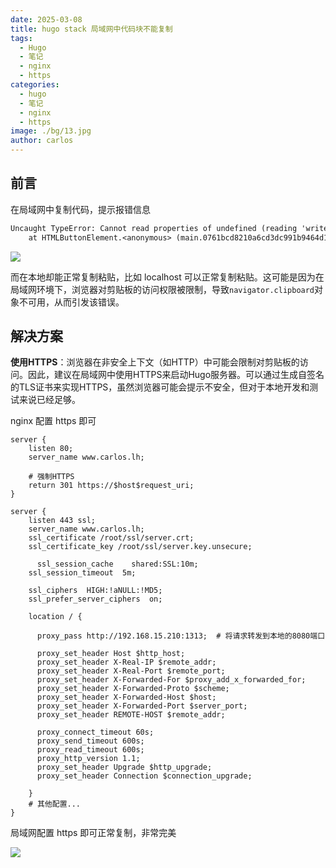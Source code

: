 ```yaml
---
date: 2025-03-08
title: hugo stack 局域网中代码块不能复制
tags:
  - Hugo
  - 笔记
  - nginx
  - https
categories:
  - hugo
  - 笔记
  - nginx
  - https
image: ./bg/13.jpg
author: carlos
---
```


## 前言

在局域网中复制代码，提示报错信息

```txt
Uncaught TypeError: Cannot read properties of undefined (reading 'writeText')
    at HTMLButtonElement.<anonymous> (main.0761bcd8210a6cd3dc991b9464d19e763381e47bd94d7f30c1a0df2d68d6eb33.js:486:31)
```

![](../00-assets/Pasted%20image%2020250308225610.png)

而在本地却能正常复制粘贴，比如 localhost 可以正常复制粘贴。这可能是因为在局域网环境下，浏览器对剪贴板的访问权限被限制，导致`navigator.clipboard`对象不可用，从而引发该错误。

## 解决方案

**使用HTTPS**：浏览器在非安全上下文（如HTTP）中可能会限制对剪贴板的访问。因此，建议在局域网中使用HTTPS来启动Hugo服务器。可以通过生成自签名的TLS证书来实现HTTPS，虽然浏览器可能会提示不安全，但对于本地开发和测试来说已经足够。

nginx 配置 https 即可

```nginx
server {
    listen 80;
    server_name www.carlos.lh;

    # 强制HTTPS
    return 301 https://$host$request_uri;
}

server {
    listen 443 ssl;
    server_name www.carlos.lh;
    ssl_certificate /root/ssl/server.crt;
    ssl_certificate_key /root/ssl/server.key.unsecure;

	  ssl_session_cache    shared:SSL:10m;
    ssl_session_timeout  5m;
  
    ssl_ciphers  HIGH:!aNULL:!MD5;
    ssl_prefer_server_ciphers  on;
    
    location / {
    
      proxy_pass http://192.168.15.210:1313;  # 将请求转发到本地的8080端口

      proxy_set_header Host $http_host;
      proxy_set_header X-Real-IP $remote_addr;
      proxy_set_header X-Real-Port $remote_port;
      proxy_set_header X-Forwarded-For $proxy_add_x_forwarded_for;
      proxy_set_header X-Forwarded-Proto $scheme;
      proxy_set_header X-Forwarded-Host $host;
      proxy_set_header X-Forwarded-Port $server_port;
      proxy_set_header REMOTE-HOST $remote_addr;
      
      proxy_connect_timeout 60s;
      proxy_send_timeout 600s;
      proxy_read_timeout 600s;
      proxy_http_version 1.1;
      proxy_set_header Upgrade $http_upgrade;
      proxy_set_header Connection $connection_upgrade;
      
    }
    # 其他配置...
}
```

局域网配置 https 即可正常复制，非常完美

![](../00-assets/Pasted%20image%2020250308230546.png)